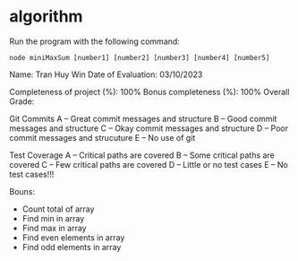 # algorithm
Run the program with the following command:
```
node miniMaxSum [number1] [number2] [number3] [number4] [number5]
```

Name: Tran Huy Win
Date of Evaluation: 03/10/2023

Completeness of project (%): 100%
Bonus completeness (%): 100%
Overall Grade:

Git Commits
A – Great commit messages and structure
B – Good commit messages and structure
C – Okay commit messages and structure
D – Poor commit messages and strucuture
E – No use of git

Test Coverage
A – Critical paths are covered
B – Some critical paths are covered
C – Few critical paths are covered
D – Little or no test cases
E – No test cases!!!

Bouns:
+ Count total of array
+ Find min in array
+ Find max in array
+ Find even elements in array
+ Find odd elements in array
